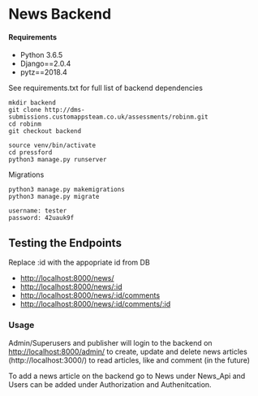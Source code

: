 # News Backend




#### Requirements

- Python 3.6.5
- Django==2.0.4
- pytz==2018.4

See requirements.txt for full list of backend dependencies

```
mkdir backend
git clone http://dms-submissions.customappsteam.co.uk/assessments/robinm.git
cd robinm
git checkout backend

source venv/bin/activate
cd pressford
python3 manage.py runserver
```

Migrations

```
python3 manage.py makemigrations
python3 manage.py migrate
```

```
username: tester
password: 42uauk9f
```

## Testing the Endpoints

Replace :id with the appopriate id from DB

- [http://localhost:8000/news/](http://localhost:8000/news/)
- [http://localhost:8000/news/:id](http://localhost:8000/news/:id)
- [http://localhost:8000/news/:id/comments](http://localhost:8000/news/:id/comments)
- [http://localhost:8000/news/:id/comments/:id](http://localhost:8000/news/:id/comments/:id)

### Usage

Admin/Superusers and publisher will login to the backend on [http://localhost:8000/admin/](http://localhost:8000/admin/) to create, update and delete news articles (http://localhost:3000/) to read articles, like and comment (in the future)

To add a news article on the backend go to News under News_Api and Users can be added under Authorization and Authenitcation.
